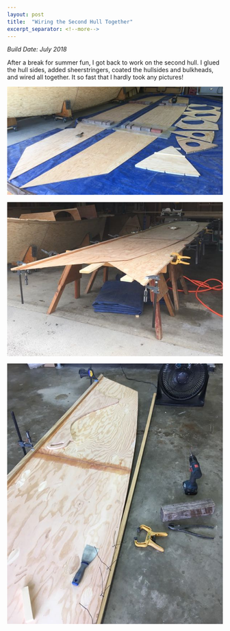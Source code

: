 ```yaml
---
layout: post
title:  "Wiring the Second Hull Together"
excerpt_separator: <!--more-->
---
```


*Build Date: July 2018*

After a break for summer fun, I got back to work on the second hull. I glued the hull sides, added sheerstringers, coated the hullsides and bulkheads, and wired all together. It so fast that I hardly took any pictures!

<!--more-->

![Gluing Sides](/assets/images/second-hull-1.jpg)

![Gluing Sheerstringers](/assets/images/second-hull-2.jpg)

![Wiring Hulls](/assets/images/second-hull-3.jpg)

